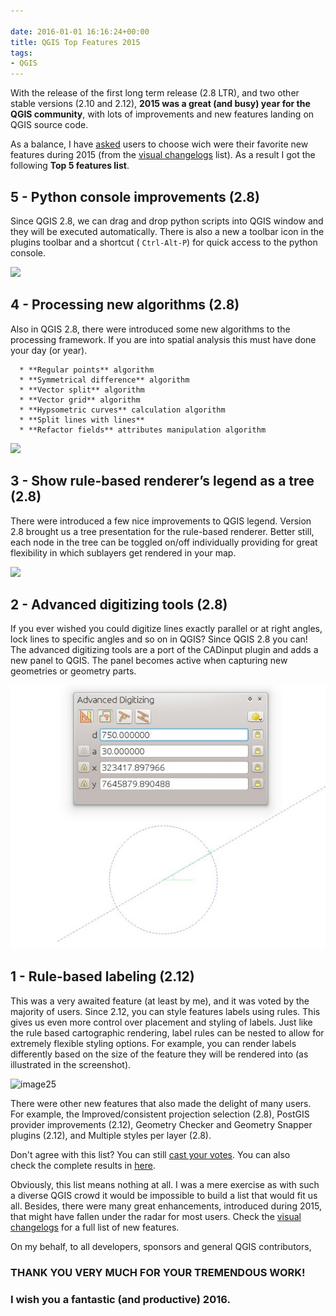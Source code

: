 ```yaml
---

date: 2016-01-01 16:16:24+00:00
title: QGIS Top Features 2015
tags:
- QGIS
---
```


With the release of the first long term release (2.8 LTR), and two other stable versions (2.10 and 2.12), **2015 was a great (and busy) year for the QGIS community**, with lots of improvements and new features landing on QGIS source code.

As a balance, I have [asked](https://senhorneto.typeform.com/to/ibwVQz) users to choose wich were their favorite new features during 2015 (from the [visual changelogs](https://www.qgis.org/en/site/forusers/visualchangelogs.html) list). As a result I got the following **Top 5 features list**.

<!-- more -->


## 5 - Python console improvements (2.8)


Since QGIS 2.8, we can drag and drop python scripts into QGIS window and they will be executed automatically. There is also a new a toolbar icon in the plugins toolbar and a shortcut ( `Ctrl-Alt-P`) for quick access to the python console.


![](https://www.qgis.org/en/_images/03be8f30ce341816bd3bcd1a58f3b913ddcea07c.png)





## 4 - Processing new algorithms (2.8)


Also in QGIS 2.8, there were introduced some new algorithms to the processing framework. If you are into spatial analysis this must have done your day (or year).



	  * **Regular points** algorithm
	  * **Symmetrical difference** algorithm
	  * **Vector split** algorithm
	  * **Vector grid** algorithm
	  * **Hypsometric curves** calculation algorithm
	  * **Split lines with lines**
	  * **Refactor fields** attributes manipulation algorithm



![](https://www.qgis.org/en/_images/b2403fae20cd24cfb1883d24e97de6fc51e40c88.png)





## 3 - Show rule-based renderer’s legend as a tree (2.8)


There were introduced a few nice improvements to QGIS legend. Version 2.8 brought us a tree presentation for the rule-based renderer. Better still, each node in the tree can be toggled on/off individually providing for great flexibility in which sublayers get rendered in your map.

![](https://www.qgis.org/en/_images/0d39448aa0893d7a71c5241aa2181750535e62c3.png)



## 2 - Advanced digitizing tools (2.8)


If you ever wished you could digitize lines exactly parallel or at right angles, lock lines to specific angles and so on in QGIS? Since QGIS 2.8 you can! The advanced digitizing tools are a port of the CADinput plugin and adds a new panel to QGIS. The panel becomes active when capturing new geometries or geometry parts.


![Untitled](/images/2016/01/untitled.png)





## 1 - Rule-based labeling (2.12)


This was a very awaited feature (at least by me), and it was voted by the majority of users. Since 2.12, you can style features labels using rules. This gives us even more control over placement and styling of labels. Just like the rule based cartographic rendering, label rules can be nested to allow for extremely flexible styling options. For example, you can render labels differently based on the size of the feature they will be rendered into (as illustrated in the screenshot).

![image25](https://www.qgis.org/en/_images/8846f57f0395e7f6b2543a92a5c55b67e8b19923.png)


There were other new features that also made the delight of many users. For example, the Improved/consistent projection selection (2.8), PostGIS provider improvements (2.12), Geometry Checker and Geometry Snapper plugins (2.12), and Multiple styles per layer (2.8).

Don't agree with this list? You can still [cast your votes](https://senhorneto.typeform.com/to/ibwVQz). You can also check the complete results in [here](https://senhorneto.typeform.com/report/ibwVQz/XJgm).

Obviously, this list means nothing at all. I was a mere exercise as with such a diverse QGIS crowd it would be impossible to build a list that would fit us all. Besides, there were many great enhancements, introduced during 2015, that might have fallen under the radar for most users. Check the [visual changelogs](https://www.qgis.org/en/site/forusers/visualchangelogs.html) for a full list of new features.


On my behalf, to all developers, sponsors and general QGIS contributors,





### THANK YOU VERY MUCH FOR YOUR TREMENDOUS WORK!




### I wish you a fantastic (and productive) 2016.
